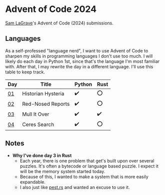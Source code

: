 # Advent of Code 2024

[Sam LaGrave](https://samlagrave.com/)'s Advent of Code (2024) submissions.

## Languages

As a self-professed "language nerd", I want to use Advent of Code to sharpen my skills in programming languages I don't use too much. I will likely do each day in Python 1st, since that's the language I'm most familiar with. After that, I may rewrite the day in a different language. I'll use this table to keep track.

| Day             | Title              | Python              | Rust               |
| --------------- | ------------------ | ------------------- | ------------------ |
| [01](./day01/)  | Historian Hysteria | :heavy_check_mark:  | :o:                |
| [02](./day02/)  | Red-Nosed Reports  | :heavy_check_mark:  | :o:                |
| [03](./day03/)  | Mull It Over       | :heavy_check_mark:  | :heavy_check_mark: |
| [04](./day04/)  | Ceres Search       | :heavy_check_mark:  | :o:                |

## Notes

- **Why I've done day 3 in Rust**
  - Each year, there is one problem that get's built upon over several puzzles. It's often a bytecode or language based puzzle. I expect it will be the memory system started today.
  - Because of this, I wanted to make a system that is more easily expandable.
  - I also just like [pest.rs](https://pest.rs) and wanted an excuse to use it.
